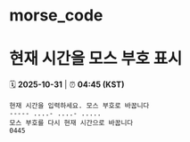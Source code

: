 # morse_code
# 현재 시간을 모스 부호 표시
<!-- MORSE_TIME_START -->
🗓️ **2025-10-31** | ⏰ **04:45 (KST)**

```
현재 시간을 입력하세요. 모스 부호로 바꿉니다
----- ....- ....- .....
모스 부호를 다시 현재 시간으로 바꿉니다
0445
```
<!-- MORSE_TIME_END -->
